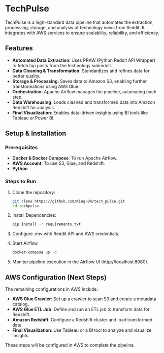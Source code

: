 # TechPulse

TechPulse is a high-standard data pipeline that automates the extraction, processing, storage, and analysis of technology news from Reddit. It integrates with AWS services to ensure scalability, reliability, and efficiency.

## Features
- **Automated Data Extraction**: Uses PRAW (Python Reddit API Wrapper) to fetch top posts from the technology subreddit.
- **Data Cleaning & Transformation**: Standardizes and refines data for better quality.
- **Storage & Processing**: Saves data to Amazon S3, enabling further transformations using AWS Glue.
- **Orchestration**: Apache Airflow manages the pipeline, automating each step.
- **Data Warehousing**: Loads cleaned and transformed data into Amazon Redshift for analysis.
- **Final Visualization**: Enables data-driven insights using BI tools like Tableau or Power BI.

## Setup & Installation
### Prerequisites
- **Docker & Docker Compose**: To run Apache Airflow.
- **AWS Account**: To use S3, Glue, and Redshift.
- **Python**

### Steps to Run
1. Clone the repository:
   ```bash
   git clone https://github.com/King-04/tech_pulse.git
   cd techpulse
   ```
2. Install Dependencies:
   ```bash
   pip install -r requirements.txt
   ```
3. Configure .env with Reddit API and AWS credentials.


4. Start Airflow
   ```bash
   docker-compose up -d
   ```
5. Monitor pipeline execution in the Airflow UI (http://localhost:8080).


## AWS Configuration (Next Steps)

The remaining configurations in AWS include:

- **AWS Glue Crawler**: Set up a crawler to scan S3 and create a metadata catalog.
- **AWS Glue ETL Job**: Define and run an ETL job to transform data for Redshift.
- **Amazon Redshift**: Configure a Redshift cluster and load transformed data.
- **Final Visualization**: Use Tableau or a BI tool to analyze and visualize insights.

These steps will be configured in AWS to complete the pipeline.
